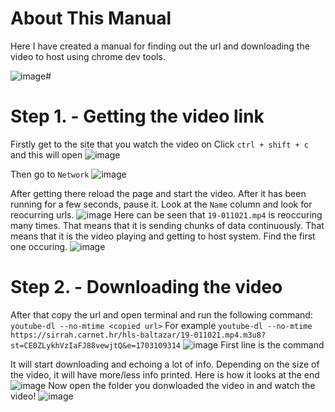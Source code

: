 # **About This Manual**
Here I have created a manual for finding out the url and downloading the video to host using chrome dev tools.


![image](https://github.com/GoranSustekJr/video-downloader/assets/139004385/18635232-489f-4432-b1ed-18fd0808015b)# 
# **Step 1. - Getting the video link**
Firstly get to the site that you watch the video on
Click ```ctrl + shift + c``` and this will open
![image](https://github.com/GoranSustekJr/video-downloader/assets/139004385/3e5a29a6-3ae1-47bf-8732-b23bb583b4e3)

Then go to ```Network```
![image](https://github.com/GoranSustekJr/video-downloader/assets/139004385/e8c96a1e-ce74-4b59-8de2-3d7beab71a49)

After getting there reload the page and start the video. After it has been running for a few seconds, pause it. Look at the ```Name``` column and look for reocurring urls.
![image](https://github.com/GoranSustekJr/video-downloader/assets/139004385/384e9467-42e5-403d-ae44-6c3c270be2c2)
Here can be seen that ```19-011021.mp4``` is reoccuring many times. That means that it is sending chunks of data continuously. That means that it is the video playing and getting to host system. Find the first one occuring.
![image](https://github.com/GoranSustekJr/video-downloader/assets/139004385/7718751e-da32-44ea-99fa-4973a736877f)

# **Step 2. - Downloading the video**
After that copy the url and open terminal and run the following command:
```youtube-dl --no-mtime <copied url>```
For example ```youtube-dl --no-mtime https://sirrah.carnet.hr/hls-baltazar/19-011021.mp4.m3u8?st=CE0ZLykhVzIaFJ88vewjtQ&e=1703109314```
![image](https://github.com/GoranSustekJr/video-downloader/assets/139004385/0c4407c4-3735-43be-aa68-de9c58454bda)
First line is the command

It will start downloading and echoing a lot of info. Depending on the size of the video, it will have more/less info printed. Here is how it looks at the end
![image](https://github.com/GoranSustekJr/video-downloader/assets/139004385/381a1654-ef18-41e8-a884-2c5ba9d8e14d)
Now open the folder you donwloaded the video in and watch the video!
![image](https://github.com/GoranSustekJr/video-downloader/assets/139004385/6141d235-99ac-4b23-b44f-4a608036cdb0)
